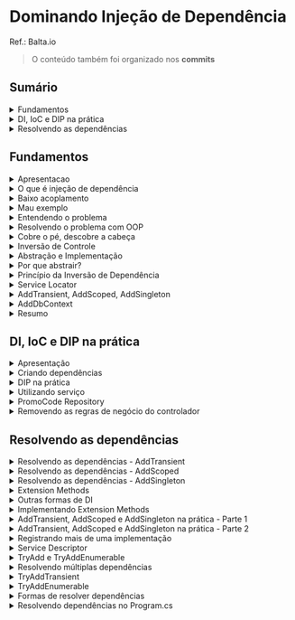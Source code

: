 <h1>Dominando Injeção de Dependência</h1>

Ref.: Balta.io

> O conteúdo também foi organizado nos **commits**

<!--#region Sumário -->

<h2>Sumário</h2>

<!--#region Fundamentos -->

<details><summary>Fundamentos</summary>

<ul>
    <li><a href="#fund-apresentacao">Apresentação</a></li>
    <li><a href="#fund-oquee">O que é injeção de dependência</a></li>
    <li><a href="#fund-baixoacoplamento">Baixo acoplamento</a></li>
    <li><a href="#fund-mauexemplo">Mau exemplo</a></li>
    <li><a href="#fund-entendendo">Entendendo o problema</a></li>
    <li><a href="#fund-resolvendo">Resolvendo o problema com OOP</a></li>
    <li><a href="#fund-descobre">Cobre o pé, descobre a cabeça</a></li>
    <li><a href="#fund-inversao">Inversão de Controle</a></li>
    <li><a href="#fund-abstracao">Abstração e Implementação</a></li>
    <li><a href="#fund-por-que">Por que abstrair?</a></li>
    <li><a href="#fund-dip">Princípio da Inversão de Dependência</a></li>
    <li><a href="#fund-service-locator">Service Locator</a></li>    
    <li><a href="#fund-add">AddTransient, AddScoped, AddSingleton</a></li>    
    <li><a href="#fund-adddbcontext">AddDbContext</a></li>
    <li><a href="#fund-resumo">Resumo</a></li>    
</ul>

</details>

<!--#endregion -->

<!--#region DI, IoC e DIP na prática -->

<details><summary>DI, IoC e DIP na prática</summary>

<ul>
    <li><a href="#pratica-apresentacao">Apresentação</a></li>
    <li><a href="#pratica-criando">Criando dependências</a></li>    
    <li><a href="#pratica-dip">DIP na prática</a></li>    
    <li><a href="#pratica-servicos">Utilizando serviços</a></li>    
    <li><a href="#pratica-promocode">PromoCode Respository</a></li>    
    <li><a href="#pratica-regras">Removendo as regras de negócio do controlador</a></li>    
</ul>

</details>

<!--#endregion -->

<!--#region Resolvendo as dependências -->

<details><summary>Resolvendo as dependências</summary>

<ul>
    <li><a href="#depend-addtransient">Resolvendo as dependências - AddTransient</a></li>
    <li><a href="#depend-addscoped">Resolvendo as dependências - AddScoped</a></li>
    <li><a href="#depend-addsingleton">Resolvendo as dependências - AddSingleton</a></li>
    <li><a href="#depend-extension-methods">Extension Methods</a></li>
    <li><a href="#depend-outras-formas">Outras formas de DI</a></li>
    <li><a href="#depend-impl-extension-methods">Implementando Extension Methods</a></li>
    <li><a href="#depend-add-parte1">AddTransient, AddScoped e AddSingleton na prática - Parte 1</a></li>
    <li><a href="#depend-add-parte2">AddTransient, AddScoped e AddSingleton na prática - Parte 2</a></li>
    <li><a href="#depend-mais-impl">Registrando mais de uma implementação</a></li>
    <li><a href="#depend-service-descriptor">Service Descriptor</a></li>
    <li><a href="#depend-tryadd-tryaddenumerable">TryAdd e TryAddEnumerable</a></li>
    <li><a href="#depend-multiplas">Resolvendo múltiplas dependências</a></li>
    <li><a href="#depend-tryaddtransient">TryAddTransient</a></li>
    <li><a href="#depend-tryaddenumerable">TryAddEnumerable</a></li>
    <li><a href="#depend-formas">Formas de resolver dependências</a></li>
    <li><a href="#depend-program">Resolvendo dependências no Program.cs</a></li>
</ul>

</details>

<!--#endregion -->

<!--#endregion -->

<!--#region Fundamentos -->

<h2 id="fund">Fundamentos</h2>

<!--#region Apresentação  -->

<details id="fund-apresentacao"><summary>Apresentacao</summary>

<br/>

Agenda:

- O que é DI (injeção de dependência)?
- O que é IoC (inversão de controle)?
- O que é DIP (princípio da inversão da dependência)?
- Como os itens acima se relacionam
- DI no ASP.NET

Sobre este curso:

- Devs ASP.NET/ .NET
- Buscam aprimorar a teoria
- Querem conhecer mais DI

```c#
var builder = WebApplication.CreateBuilder(args);
var app = builder.Build();

app.MagGet("/", () => "Dependency Injection!");

app.Run();
```

</details>

<!--#endregion -->

<!--#region O que é injeção de dependência  -->

<details id="fund-oquee"><summary>O que é injeção de dependência</summary>

<br/>

> Um termo bem confuso

Dependency Injection

- **Não é um padrão** (Design Pattern)
- Técnica que **implementa o IoC**
  - **IoC - Inversion of Control** (Inversão de Controle)
  - **DIP - Dependency Inversion Principle** (Princípio da Inversão de Dependência)
- Ajuda no baixo acoplamento
- Provê uma melhor divisão de responsabilidades
- O que eu preciso para trabalhar?
  - Quem vai me prover? Não importa.

</details>

<!--#endregion -->

<!--#region Baixo acoplamento -->

<details id="fund-baixoacoplamento"><summary>Baixo acoplamento</summary>

<br/>

- Imagina um sistema **grande**
- Cada pedacinho tem que **focar em uma coisa** (dividir para conquistar)
  - **Não dá** pra abraçar o mundo
- Tem que funcionar de forma **independente**
  - Fácil de **entender**
  - Fácil de dar **manutenção**
  - Se precisar **jogar fora e criar outro** é fácil

</details>

<!--#endregion -->

<!--#region Mau exemplo -->

<details id="fund-mauexemplo"><summary>Mau exemplo</summary>

<br/>

- Vamos tomar como base um pedido
- Recebe os parâmetros
- Processa o pedido

```c#
public class OrderController : Controller
{
  [Route("v1/orders")]
  [HttpPost]
  public async Task<string> Place(
    string customerId,
    string zipCode,
    string promoCode,
    int[] products
  )
  {
    // #1 - Recupera o cliente
    // #2 - Calcula o frete
    // #3 - Calcula o total dos produtos
    // #4 - Aplica o cupom de desconto
    // #5 - Gera o pedido
    // #6 - Calcula o total
    // #7 - Retorna
  }
}
```

```c#
// #1 - Recupera o cliente
Customer customer = null;
using (var conn = new SqlConnection("CONN_STRING"))
{
  customer = conn.Query<Customer>
    ("SELECT * FROM CUSTOMER WHERE ID=" + customerId)
    .FirstOrDefault();
}
```

```c#
// #2 - Calcula o frete
decimal deliveryFee = 0;
var request = new HttpRequestMessage(HttpMethod.Get,"URL/" + zipCode);
request.Headers.Add("Accept","application/json");
request.Headers.Add("User-Agent","HttpClientFactory-Sample");

using(HttpClient client = new HttpClient())
{
  var response = await client.SendAsync(request);
  if (response.IsSucessStatusCode)
  {
    deliveryFee = await response.Content.ReadAsAsync<decimal>();
  }
  else
  {
    // Caso não consiga obter a taxa de entrega o valor padrão é 5
    deliveryFee = 5;
  }
}
```

```c#
// #3 - Calcula o total dos produtos
decimal subTotal = 0;
for (int p = 0; p < products.Length; p++)
{
  var product = new Product();
  using (var conn = new SqlConnection("CONN_STRING"))
  {
    product = conn.Query<Product>
      ("SELECT * FROM PRODUCT WHERE ID=" + products[p])
      .FirstOrDefault();
  }
  subTotal += product.Price;
}
```

```c#
// #4 - Aplica o cupom de desconto
decimal discount = 0;
using (var conn = new SqlConnection("CONN_STRING"))
{
  var promo = conn.Query<PromoCode>
    ("SELECT * FROM PROMO_CODES WHERE CODE=" + promoCode)
    .FirstOrDefault();
  if (promo.ExpireDate > DateTime.Now)
  {
    discount = promo.Value;
  }
}
```

```c#
// #5 - Gera o pedido
var order = new Order();
order.Code = Guid.NewGuid().ToString().ToUpper().Substring(0,8);
order.Date = DateTime.Now;
order.DeliveryFee = deliveryFee;
order.Discount = discount;
order.Products = products;
order.SubTotal = subTotal;
```

```c#
// #6 - Calcula o total
order.Total = subtotal - discount + deliveryFee;
```

```c#
//#7 - Retorna
return $"Pedido {order.Code} gerado com sucesso!";
```

</details>

<!--#endregion -->

<!--#region Entendendo o problema -->

<details id="fund-entendendo"><summary>Entendendo o problema</summary>

<br/>

O problema:

- **Difícil** de ler
- **Difícil** de mudar
- Código **não é reusável**
- **Alto acoplamento**
- **Testes?** Pra quê?

```c#
public class OrderController : Controller
{
  [Route("v1/orders")]
  [HttpPost]
  public async Task<string> Place(
    string customerId,
    string zipCode,
    string promoCode,
    int[] products
  )
  {
    // #1 - Recupera o cliente
    Customer customer = null;
    using (var conn = new SqlConnection("CONN_STRING"))
    {
      customer = conn.Query<Customer>
        ("SELECT * FROM CUSTOMER WHERE ID=" + customerId)
        .FirstOrDefault();
    }

    // #2 - Calcula o frete
    decimal deliveryFee = 0;
    var request = new HttpRequestMessage(HttpMethod.Get,"URL/" + zipCode);
    request.Headers.Add("Accept","application/json");
    request.Headers.Add("User-Agent","HttpClientFactory-Sample");

    using(HttpClient client = new HttpClient())
    {
      var response = await client.SendAsync(request);
      if (response.IsSucessStatusCode)
      {
        deliveryFee = await response.Content.ReadAsAsync<decimal>();
      }
      else
      {
        // Caso não consiga obter a taxa de entrega o valor padrão é 5
        deliveryFee = 5;
      }
    }

    // #3 - Calcula o total dos produtos
    decimal subTotal = 0;
    for (int p = 0; p < products.Length; p++)
    {
      var product = new Product();
      using (var conn = new SqlConnection("CONN_STRING"))
      {
        product = conn.Query<Product>
          ("SELECT * FROM PRODUCT WHERE ID=" + products[p])
          .FirstOrDefault();
      }
      subTotal += product.Price;
    }

    // #4 - Aplica o cupom de desconto
    decimal discount = 0;
    using (var conn = new SqlConnection("CONN_STRING"))
    {
      var promo = conn.Query<PromoCode>
        ("SELECT * FROM PROMO_CODES WHERE CODE=" + promoCode)
        .FirstOrDefault();
      if (promo.ExpireDate > DateTime.Now)
      {
        discount = promo.Value;
      }
    }

    // #5 - Gera o pedido
    var order = new Order();
    order.Code = Guid.NewGuid().ToString().ToUpper().Substring(0,8);
    order.Date = DateTime.Now;
    order.DeliveryFee = deliveryFee;
    order.Discount = discount;
    order.Products = products;
    order.SubTotal = subTotal;

    // #6 - Calcula o total
    order.Total = subtotal - discount + deliveryFee;

    //#7 - Retorna
    return $"Pedido {order.Code} gerado com sucesso!";
  }
}

```

</details>

<!--#endregion -->

<!--#region Resolvendo o problema com OOP -->

<details id="fund-resolvendo"><summary>Resolvendo o problema com OOP</summary>

<br/>

Orientação a Objetos:

- **Abstração**, **encapsulamento**
  - **Simples** e direto
- Pedaços **pequenos**
- **Reusáveis**
- **Testáveis**
- **Legíveis**
- **Fácil** manutenção

Encapsular o código:

```c#
// #2 Calcular o frete

public class DeliveryService 
{
  public decimal GetDeliveryFee(string zipCode)
  {
    var request = new HttpRequestMessage(HttpMethod.Get, "URL/" + zipCode);
    request.Headers.Add("Accept","application/json");
    request.Headers.Add("User-Agent","HttpClientFactory-Sample");

    using (HttpClient client = new HttpClient())
    {
      var response = await client.SendAsync(request);
      if (response.IsSuccessStatusCode)
      {
        deliveryFee = await response.Content.ReadAsAsync<decimal>();
      }
      else
      {
        deliveryFee = 5;
      }
    }
  }
}
```

```c#
public class OrderController : Controller
{
  [Route("v1/orders")]
  [HttpPost]
  public async Task<string> Place(
    string customerId,
    string zipCode,
    string promoCode,
    int[] products
  )
  {
    ...
    var deliveryService = new DeliveryService();
    decimal deliveryFee = deliveryService.GetDeliveryFee(zipCode);
    ...
  }
}
```

</details>

<!--#endregion -->

<!--#region Cobre o pé, descobre a cabeça -->

<details id="fund-descobre"><summary>Cobre o pé, descobre a cabeça</summary>

<br/>

- Está **bem melhor**, mas...
- A **dependência** ainda existe
  - Só mudou de lugar
- Depende de **implementação**
  - Depender da **abstração**

</details>

<!--#endregion -->

<!--#region Inversão de Controle -->

<details id="fund-inversao"><summary>Inversão de Controle</summary>

<br/>

Inversion of Control

- **Inversão de Controle**
- **Externaliza** as responsabilidades
  - **Delega**
- **Cria uma dependência** externa
  - O controller não é mais **responsável** pelo cálculo do frete, agora ele **depende de um serviço**

```c#
public class OrderController : Controller
{
  private readonly DeliveryService _deliveryService;

  OrderController(DeliveryService deliveryService)
  {
    _deliveryService = deliveryService;
  }

  [Route("v1/orders")]
  [HttpPost]
  public async Task<string> Place (
    string customerId,
    string zipCode,
    string promoCode,
    int[] products
  )
  {
    ...
    decimal deliveryFee = _deliveryService.GetDeliveryFee(zipCode);
    ...
  }
}
```

```c#
[TestMethod]
public void ShouldPlaceAnOrder()
{
  var service = new DeliveryService();
  var controller = new OrderController(service);
  ...
}
```

</details>

<!--#endregion -->

<!--#region Abstração e Implementação -->

<details id="fund-abstracao"><summary>Abstração e Implementação</summary>

<br/>

Cobre o pé... descobre a cabeça

- Implementação
  - **Concreto**
  - **Materialização**
  - É o **"Como"**
- Abstração
  - **Contrato**
  - Só as **definições**
  - É o *"O que"**

</details>

<!--#endregion -->

<!--#region Por que abstrair? -->

<details id="fund-por-que"><summary>Por que abstrair?</summary>

<br/>

- **Facilita** as mudanças
  - Imagina um cenário crítico como a troca de um banco de dados
- **Testes de Unidade**
  - Não podem depender de banco, rede ou qualquer outra coisa externa
- Se você depende da abstração, **a implementação não importa**

</details>

<!--#endregion -->

<!--#region Princípio da Inversão de Dependência -->

<details id="fund-dip"><summary>Princípio da Inversão de Dependência</summary>

<br/>

**DIP - Dependency Inversion Principle**

- Princípio da **inversão de dependência**
- Depender de **abstrações** e não de **implementações**

```c#
public interface IDeliveryService
{
  decimal GetDeliveryFee(string zipCode);
}
```

```c#
public class DeliveryService : IDeliveryService
{
  public decimal GetDeliveryFee(string zipCode)
  {
    ...
  }
}
```

```c#
public class OrderController : Controller
{
  private readonly IDeliveryService _deliveryService;

  OrderController(IDeliveryService deliveryService)
  {
    _deliveryService = deliveryService;
  }
  ...
}
```

```c#
public FakeDeliveryService : IDeliveryService
{
  public decimal GetDeliveryFee(string zipCode)
  {
    return 10;
  }
}

[TestMethod]
public void ShouldPlaceAnOrder()
{
  IDeliveryService service = new FakeDeliveryService();
  var controller = new OrderController(service);  
  ...
}
```

</details>

<!--#endregion -->

<!--#region Service Locator -->

<details id="fund-service-locator"><summary>Service Locator</summary>

<br/>

Service Locator e DI no ASP.NET

- SL diz **como resolver** as dependências criadas
  - Funciona como um de-para
- Já temos um pronto no **ASP.NET**
  - Podemos utilizar outros

```c#
// Assim
builder.Services.AddTransient<IDeliveryFeeService, DeliveryFeeService>();
// ou
builder.Services.AddScoped<IDeliveryFeeService, DeliveryFeeService>();
// ou
builder.Services.AddSingleton<IDeliveryFeeService, DeliveryFeeService>();
```

</details>

<!--#endregion -->

<!--#region AddTransient, AddScoped, AddSingleton -->

<details id="fund-add"><summary>AddTransient, AddScoped, AddSingleton</summary>

<br/>

AddTransient

- Sempre cria uma **nova instância** do objeto
- Ideal para cenários onde queremos sempre um **novo objeto**

AddScoped

- Cria **um objeto** por transação (requisição)
- Se você chamar 2 ou mais serviços que dependem do **mesmo objeto**, a mesma instância será utilizada
- Ideal para cenários onde queremos **apenas um objeto** por requisição (banco)

Singleton

- Padrão que visa garantir **apenas uma instância** de um objeto para **aplicação toda**
- Um bom exemplo são as **configurações**
  - Uma vez carregadas, **ficam até a aplicação reiniciar**

AddSingleton

- Cria **um objeto** quando a aplicação inicia
- **Mantém este objeto** na memória até a aplicação parar ou reiniciar
- Sempre devolver a **mesma instância** deste objeto, com os mesmos valores
- **CUIDADO**

</details>

<!--#endregion -->

<!--#region AddDbContext -->

<details id="fund-adddbcontext"><summary>AddDbContext</summary>

<br/>

- Item **especial** do tipo **Scoped**
- Utilizado exclusivamente com **Entity Framework**
- Garante que a conexão só dura **até o fim da requisição**

```c#
builder
  .Services
  .AddDbContext<BlogDataContext>(x => x.UseSqlServer(connStr));
```

</details>

<!--#endregion -->

<!--#region Resumo -->

<details id="fund-resumo"><summary>Resumo</summary>

<br/>

- **DI** (técnica que aplica IoC)
- **IoC** (padrão de design, desacoplamento)
- **DIP** (príncipio, depender das abstrações)
- **Service Locator** (de-para)

</details>

<!--#endregion -->

<!--#endregion -->

<!--#region DI, IoC e DIP na prática -->

<h2 id="pratica">DI, IoC e DIP na prática</h2>

<!--#region Apresentação -->

<details id="pratica-apresentacao"><summary>Apresentação</summary>

<br/>

[Projeto 1](./Projetos/Projeto%201/)

</details>

<!--#endregion -->

<!--#region Criando dependências -->

<details id="pratica-criando"><summary>Criando dependências</summary>

<br/>

[Projeto 1](./Projetos/Projeto%201/)

Refatoração do bloco #1 existente no **OrderController**:

```c#
        ...
        // #1 - Recupera o cliente
        Customer customer = null;
        await using (var conn = new SqlConnection("CONN_STRING"))
        {
            const string query = "SELECT [Id], [Name], [Email] FROM CUSTOMER WHERE ID=@id";
            customer = await conn.QueryFirstAsync<Customer>(query, new { id = customerId });
        }
        ...
```

Criação de um novo item **Repositories/CustomerRepository.cs**:

```c#
using Dapper;
using DependencyStore.Models;
using Microsoft.Data.SqlClient;

namespace DependencyStore.Repositories;

public class CustomerRepository
{
    private readonly SqlConnection _connection;

    public CustomerRepository(SqlConnection connection)
        => _connection = connection;

    public async Task<Customer?> GetByIdAsync(string customerId)
    {
        const string query = "SELECT [Id], [Name], [Email] FROM CUSTOMER WHERE ID=@id";
        return await _connection
            .QueryFirstOrDefaultAsync<Customer>(query, new 
            { 
                id = customerId 
            });

    }
}
```

</details>

<!--#endregion -->

<!--#region DIP na prática -->

<details id="pratica-dip"><summary>DIP na prática</summary>

<br/>

[Projeto 1](./Projetos/Projeto%201/)

Criação de um novo item **Repositories/Contracts/ICustomerRepository.cs**:

```c#
using DependencyStore.Models;

namespace DependencyStore.Repositories.Contracts;

public interface ICustomerRepository
{
    Task<Customer?> GetByIdAsync(string customerId);
}
```

**CustomerRepository** passa a implementar a interface:

```c#
...
public class CustomerRepository : ICustomerRepository
...
```

Refatoração do **OrderController**:

```c#
public class OrderController : ControllerBase
{
    private readonly ICustomerRepository _customerRepository;

    public OrderController(ICustomerRepository customerRepository)
    {
        _customerRepository = customerRepository;
    }

    [Route("v1/orders")]
    [HttpPost]
    public async Task<IActionResult> Place(string customerId, string zipCode, string promoCode, int[] products)
    {
        // #1 - Recupera o cliente
        Customer? customer = await _customerRepository.GetByIdAsync(customerId);
        if (customer == null)
            return NotFound();
        
        ...
```

</details>

<!--#endregion -->

<!--#region Utilizando serviço -->

<details id="pratica-servicos"><summary>Utilizando serviço</summary>

<br/>

[Projeto 1](./Projetos/Projeto%201/)

Refatoração do bloco #2 existente no **OrderController**:

```c#
...
        // #2 - Calcula o frete
        decimal deliveryFee = 0;
        var client = new RestClient("https://consultafrete.io/cep/");
        var request = new RestRequest()
            .AddJsonBody(new
            {
                zipCode
            });
        deliveryFee = await client.PostAsync<decimal>(request, new CancellationToken());
        // Nunca é menos que R$ 5,00
        if (deliveryFee < 5)
            deliveryFee = 5;
...
```

Criação do item **Services/Contracts/IDeliveryFeeService.cs**:

```c#
namespace DependencyStore.Services.Contracts;

public interface IDeliveryFeeService
{
    Task<decimal> GetDeliveryFeeAsync(string zipCode);
}
```


Criação do item **Services/DeliveryFeeService.cs**

```c#
using DependencyStore.Services.Contracts;
using RestSharp;

namespace DependencyStore.Services
{
    public class DeliveryFeeService : IDeliveryFeeService
    {
        public async Task<decimal> GetDeliveryFeeAsync(string zipCode)
        {
            var client = new RestClient("https://consultafrete.io/cep/");
            var request = new RestRequest()
                .AddJsonBody(new
                {
                    ZipCode = zipCode
                });
            var response = await client.PostAsync<decimal>(request);
            return response < 5 ? 5 : response;
        }
    }
}
```

Inserção da nova dependência no **OrderController**:

```c#
...

public class OrderController : ControllerBase
{
    private readonly ICustomerRepository _customerRepository;
    private readonly IDeliveryFeeService _deliveryFeeService;

    public OrderController(
        ICustomerRepository customerRepository,
        IDeliveryFeeService deliveryFeeService)
    {
        _customerRepository = customerRepository;
        _deliveryFeeService = deliveryFeeService;
    }

    [Route("v1/orders")]
    [HttpPost]
    public async Task<IActionResult> Place(string customerId, string zipCode, string promoCode, int[] products)
    {
        ...

        // #2 - Calcula o frete
        decimal deliveryFee = await _deliveryFeeService.GetDeliveryFeeAsync(zipCode);

        ...
```

</details>

<!--#endregion -->

<!--#region PromoCode Repository -->

<details id="pratica-promocode"><summary>PromoCode Repository</summary>

<br/>

[Projeto 1](./Projetos/Projeto%201/)

Criação de um novo item **Repositories/Contracts/IPromoCodeRepository.cs**:

```c#
using DependencyStore.Models;

namespace DependencyStore.Repositories.Contracts;

public interface IPromoCodeRepository
{
    Task<PromoCode?> GetPromoCodeAsync(string promoCode);
}
```

Criação de um novo item **Repositories/PromoCodeRepository.cs**:

```c#
using Dapper;
using DependencyStore.Models;
using DependencyStore.Repositories.Contracts;
using Microsoft.Data.SqlClient;

namespace DependencyStore.Repositories;

public class PromoCodeRepository : IPromoCodeRepository
{
    private readonly SqlConnection _connection;

    public PromoCodeRepository(SqlConnection connection)
        => _connection = connection;

    public async Task<PromoCode?> GetPromoCodeAsync(string promoCode)
    {
        var query = $"SELECT * FROM PROMO_CODES WHERE CODE={promoCode}";
        return await _connection.QueryFirstOrDefaultAsync<PromoCode>(query);
    }
}
```

Refatoração do **OrderController**:

```c#
...

public class OrderController : ControllerBase
{
    private readonly ICustomerRepository _customerRepository;
    private readonly IDeliveryFeeService _deliveryFeeService;
    private readonly IPromoCodeRepository _promoCodeRespository;

    public OrderController(
        ICustomerRepository customerRepository,
        IDeliveryFeeService deliveryFeeService,
        IPromoCodeRepository promoCodeRespository)
    {
        _customerRepository = customerRepository;
        _deliveryFeeService = deliveryFeeService;
        _promoCodeRespository = promoCodeRespository;
    }

    [Route("v1/orders")]
    [HttpPost]
    public async Task<IActionResult> Place(string customerId, string zipCode, string promoCode, int[] products)
    {
        ...

        PromoCode? cupom = await _promoCodeRespository.GetPromoCodeAsync(promoCode);
        
        ...
```

</details>

<!--#endregion -->

<!--#region Removendo as regras de negócio do controlador -->

<details id="pratica-regras"><summary>Removendo as regras de negócio do controlador</summary>

<br/>

[Projeto 1](./Projetos/Projeto%201/)

Ajustes no modelo **Order.cs** com a implementação do construtor, alteração do tipo de dado da lista de produtos **Products** e as fórmulas para as propriedades **SubTotal** e **Total** :

```c#
namespace DependencyStore.Models;

public class Order
{
    public Order(
        decimal deliveryFee,
        decimal discount,
        List<Product> products)
    {
        Code = Guid.NewGuid().ToString().ToUpper().Substring(0, 8);
        Date = DateTime.Now;
        DeliveryFee = deliveryFee;
        Discount = discount;
    }

    public string Code { get; set; }
    public DateTime Date { get; set; }
    public decimal DeliveryFee { get; set; }
    public decimal Discount { get; set; }
    public List<Product> Products { get; set; }

    public decimal SubTotal => Products.Sum(x => x.Price);
    public decimal Total => SubTotal - Discount + DeliveryFee;
}
```

Refatoração do controlador **OrderController**:

```c#
...

    [Route("v1/orders")]
    [HttpPost]
    public async Task<IActionResult> Place(string customerId, string zipCode, string promoCode, int[] products)
    {
      
      ...

        decimal discount = cupom?.Value ?? 0M;
        Order order = new Order(deliveryFee, discount, new List<Product>());
        return Ok($"Pedido {order.Code} gerado com sucesso!");
    }
    
    ...
```

</details>

<!--#endregion -->

<!--#endregion -->

<!--#region Resolvendo as dependências -->

<h2 id="pratica">Resolvendo as dependências</h2>

<!--#region Resolvendo as dependências - AddTransient -->

<details id="depend-addtransient"><summary>Resolvendo as dependências - AddTransient</summary>

<br/>

[Projeto 1](./Projetos/Projeto%201/)

Se o projeto for executado o controlador falhará porque existem dependências não resolvidas.

As dependências devem ser resolvidas antes de adicionar serviços para os controladores **builder.Services.AddControllers()** no **Program.cs**:

```c# 
...
using DependencyStore.Repositories;
using DependencyStore.Repositories.Contracts;
using DependencyStore.Services;
using DependencyStore.Services.Contracts;

var builder = WebApplication.CreateBuilder(args);

builder.Services.AddTransient<ICustomerRepository, CustomerRepository>();
builder.Services.AddTransient<IPromoCodeRepository, PromoCodeRepository>();
builder.Services.AddTransient<IDeliveryFeeService, DeliveryFeeService>();

builder.Services.AddControllers();

var app = builder.Build();

app.MapControllers();

app.Run();
...
```

</details>

<!--#endregion -->

<!--#region Resolvendo as dependências - AddScoped -->

<details id="depend-addtransient"><summary>Resolvendo as dependências - AddScoped</summary>

<br/>

[Projeto 1](./Projetos/Projeto%201/)

Para as conexões com o banco teremos apenas um objeto por requisição.

Precisamos de uma única instância do banco de dados para a implementação das interfaces que fazem uso do **SqlConnection**.

Se for utilizado **AddTransient** cada interface instanciará um objeto de conexão ao banco de dados para o **SqlConnection**, não desejado. Não faz sentido, pois dados estão sendo manipulados dentro de uma mesma instância do objeto

Por isso resolve-se a dependência do **SqlConnection** no **Program.cs** com  **AddScoped**, antes de resolver a dependência das interfaces que a utilizam:

```c#
using DependencyStore.Repositories;
using DependencyStore.Repositories.Contracts;
using DependencyStore.Services;
using DependencyStore.Services.Contracts;
using Microsoft.Data.SqlClient;

var builder = WebApplication.CreateBuilder(args);

//builder.Services.AddScoped<SqlConnection>(); 
//ou
builder.Services.AddScoped(x => new SqlConnection("CONN_STRING"));
builder.Services.AddTransient<ICustomerRepository, CustomerRepository>();
builder.Services.AddTransient<IPromoCodeRepository, PromoCodeRepository>();
builder.Services.AddTransient<IDeliveryFeeService, DeliveryFeeService>();

builder.Services.AddControllers();

var app = builder.Build();

app.MapControllers();

app.Run();
```

Porém para banco de dados é recomendado utilizar o **AddDbContext** ao invés do **AddContext**

</details>

<!--#endregion -->

<!--#region Resolvendo as dependências - AddSingleton -->

<details id="depend-addsingleton"><summary>Resolvendo as dependências - AddSingleton</summary>

<br/>

[Projeto 1](./Projetos/Projeto%201/)

Criação do item **Configuration.cs** com a propriedade **DeliveryFeeServiceUrl** para recuperar Url que será utilizada pela classe **DeliveryFeeService** a partir do **AppSettings.json**. 

```c#
namespace DependencyStore;

public class Configuration
{
    public string DeliveryFeeServiceUrl { get; set; } = "";
}
```

```json
{
  ...
  "DeliveryFeeServiceUrl": "https://consultafrete.io/cep/"
}
```

Injeção da dependência **Configuration** na classe **DeliveryFeeService** e sua utilização no método **GetDeliveryFeeAsync**.

```c#
namespace DependencyStore.Services
{
    public class DeliveryFeeService : IDeliveryFeeService
    {
        private readonly Configuration _configuration;

        public DeliveryFeeService(Configuration configuration)
            => _configuration = configuration;

        public async Task<decimal> GetDeliveryFeeAsync(string zipCode)
        {
            var client = new RestClient(_configuration.DeliveryFeeServiceUrl);
            
            ...
```

A melhor forma para resolver esse tipo de dependência do **Configuration** que possui somente uma instância é com a utilização do **AddSingleton** e estará disponível para toda a aplicação, pois as configurações são as mesmas para toda a aplicação. 

Recomendável utilizar **AddSingleton** para configurações do sistemas. 
Se houverem configurações customizadas por usuário esse modelo não funcionará.

```c#
...
builder.Services.AddSingleton<Configuration>();
...
```

</details>

<!--#endregion -->

<!--#region Extension Methods -->

<details id="depend-extension-methods"><summary>Extension Methods</summary>

<br/>

[Projeto 1](./Projetos/Projeto%201/)

Resolvendo a bagunça

```c#
...

builder.Services.AddScoped(new SqlConnection());
builder.Services.AddTransient<IProductRepository,ProductRepository>();
builder.Services.AddTransient<ICustomerRepository,CustomerRepository>();
builder.Services.AddTransient<IDiscountRepository,DiscountRepository>();
builder.Services.AddTransient<IOrderRepository,OrderRepository>();
builder.Services.AddTransient<IRoleRepository,RoleRepository>();
builder.Services.AddTransient<ICartRepository,CartRepository>();

...
```

Extension Methods

- Permitem **adicionar comportamentos** as classes *built-in* do .NET
- Como por exemplo o **WebApplicationBuilder.cs**
  - Mesmo se a classe for selada

```c#
public sealed class WebApplicationBuilder
{
  ...
  public IServiceCollection Services { get; }
  ...
}
```

Criação de uma nova classe e seu método de extensão, desde que eles sejam estáticos, receba o nome da classe que deseja-se extender, neste caso **IServiceCollection** e contenha na sua frente a palavra reservada **this**. As dependências estão sendo resolvidas dentro dos métodos **AddRepositories** e **AddServices**.

```c#
public static class DependenciesExtension
{
  public static void AddRepositories(this IServiceCollection services)
  {
    services.AddTransient<ICustomerRepository,CustomerRepository>();
    services.AddTransient<IPromoCodeRepository,PromoCodeRepository>();
    services.AddTransient<IDeliveryFeeService,DeliveryFeeService>();
  }

  public static void AddServices(this IServiceCollection services)
  {
    services.AddTransient<IDeliveryFeeService,DeliveryFeeService>();
  }
}
```

O **Program.cs** ficaria da forma abaixo:

```c#
var builder = WebApplication.CreateBuilder(args);

builder.Services.AddRepositories();
builder.Services.AddServices();

var app = builder.Build();

...
```

</details>

<!--#endregion -->

<!--#region Outras formas de DI -->

<details id="depend-outras-formas"><summary>Outras formas de DI</summary>

<br/>

[Projeto 1](./Projetos/Projeto%201/)

As interfaces não são necessárias para ter ou resolver dependências. 

As interfaces são necessárias para implementação do **DIP - Dependency Inversion Principle** 

```c#
public static void AddRepositories(this IServiceCollection services)
{
  services.AddTransient<CustomerRepository>();
  services.AddTransient<new CustomerRepository>();
}
```

</details>

<!--#endregion -->

<!--#region Implementando Extension Methods -->

<details id="depend-impl-extension-methods"><summary>Implementando Extension Methods</summary>

<br/>

[Projeto 1](./Projetos/Projeto%201/)

Criação do item **Extensions/DependenciesExtension.cs**:

```c#
using DependencyStore.Repositories;
using DependencyStore.Repositories.Contracts;
using DependencyStore.Services;
using DependencyStore.Services.Contracts;
using Microsoft.Data.SqlClient;

namespace DependencyStore.Extensions;

public static class DependenciesExtension
{
    public static void AddConfiguration (this IServiceCollection services)
    {
        services.AddSingleton<Configuration>();        
    }

    public static void AddSqlConnection
        (this IServiceCollection services,
        string connectionString)
    {
        services.AddScoped<SqlConnection>(x 
            => new SqlConnection(connectionString));
    }

    public static void AddRepositories(this IServiceCollection services)
    {
        services.AddTransient<ICustomerRepository, CustomerRepository>();
        services.AddTransient<IPromoCodeRepository, PromoCodeRepository>();
    }

    public static void AddServices(this IServiceCollection services) 
    {
        services.AddTransient<IDeliveryFeeService, DeliveryFeeService>();
    }
}
```

Ajuste no **AppSettings.json** para informar a **Connection String**:

```json
{
  ...

  "ConnectionStrings": {
    "DefaultConnection": "CONN_STRING"
  }
}
```

Refatoração do **Program.cs**:

```c#
...

builder.Services.AddConfiguration();

var connStr = builder.Configuration.GetConnectionString("DefaultConnection");

builder.Services.AddSqlConnection(connStr);
builder.Services.AddRepositories();
builder.Services.AddServices();

...
```

</details>

<!--#endregion -->

<!--#region AddTransient, AddScoped e AddSingleton na prática - Parte 1 -->

<details id="depend-impl-extension-methods"><summary>AddTransient, AddScoped e AddSingleton na prática - Parte 1</summary>

<br/>

[Projeto 2](./Projetos/Projeto%202/)

Ciclos de Vida

</details>

<!--#endregion -->

<!--#region AddTransient, AddScoped e AddSingleton na prática - Parte 2 -->

<details id="depend-impl-extension-methods"><summary>AddTransient, AddScoped e AddSingleton na prática - Parte 2</summary>

<br/>

[Projeto 2](./Projetos/Projeto%202/)

Ciclos de Vida

```json
{
    "id": "70471d16-533b-4646-b455-8a5d83a536ae",
    "primaryServiceId": "d6992245-4004-4f00-a86b-58d03e6b3eb3",
    "secondaryService": {
        "id": "bfd7778f-97db-4414-9af4-ef80387f691e",
        "primaryServiceId": "d6992245-4004-4f00-a86b-58d03e6b3eb3"
    },
    "tertiaryService": {
        "id": "9170ab1f-1916-4424-9666-41330779c547",
        "primaryServiceId": "d6992245-4004-4f00-a86b-58d03e6b3eb3",
        "secondaryServiceId": "bfd7778f-97db-4414-9af4-ef80387f691e",
        "secondaryServiceNewInstanceId": "bfd7778f-97db-4414-9af4-ef80387f691e"
    }
}
```

</details>

<!--#endregion -->

<!--#region Registrando mais de uma implementação -->

<details id="depend-mais-impl"><summary>Registrando mais de uma implementação</summary>

<br/>

Um pouco mais...

- Se podemos ter mais de uma implementação por interface...
- O que acontece quando registramos mais de um serviço?

```c#
public interface IService
{
}

public class ServiceOne : IService
{
}

public class ServiceTwo : IService
{
}
```

```c#
builder.Services.AddTransient<IService, ServiceOne>();
builder.Services.AddTransient<IService, ServiceTwo>();
```

Sempre o último...

- Neste caso, como **não especificamos** a implementação, sempre será retornado a **última registrada**
- No exemplo seria o **ServiceTwo**

```c#
private readonly IService _service;]

public OrderController(IService service)
  => _service = service;

[Route("/")]
[HttpGet]
public IActionResult Get()
{
  return Ok(new
  {
    _service.GetType().Name
  });
}
```

Inclusive pode isto aqui

```c#
builder.Services.AddTransient<IService, ServiceOne>();
builder.Services.AddTransient<IService, ServiceOne>();
builder.Services.AddTransient<IService, ServiceOne>();
builder.Services.AddTransient<IService, ServiceTwo>();
```

Não significa que ele somente registrou o último

```c#
private readonly IEnumerable<IService> _service;

public OrderController(IEnumerable<IService> service)
  => _service = service;

[Route("/")]
[HttpGet]
public IActionResult Get()
{
  return Ok(_service.Select(x => x.GetType().Name));
}
```

```json
[
  "ServiceOne",
  "ServiceOne",
  "ServiceOne",
  "ServiceTwo"
]
```

Em resumo...

- Os serviços **estão sendo registrados**
- Porém o comportamento quando resolvemos um serviço é de **obter apenas o último**

```c#
private readonly IService _service;

public OrderController(IService service)
  => _service = service;

[Route("/")]
[HttpGet]
public IActionResult Get()
{
  return Ok(new
  {
    _service.GetType().Name
  });
}
```


</details>

<!--#endregion -->

<!--#region Service Descriptor -->

<details id="depend-service-descriptor"><summary>Service Descriptor</summary>

<br/>

- Descreve **como resolver** uma dependência
- Determina o **tipo** e **tempo de vida** dela
- **AddTransient**, **AddScoped** e **AddSingleton** são **wrapers** deste item

```c#
var descriptor = new ServiceDescriptor(
  typeof(IService), // Abstração
  typeof(ServiceOne), // Implementação
  ServiceLifetime.Singleton // Tempo de vida
);

builder.Services.Add(descriptor);
```

</details>

<!--#endregion -->

<!--#region TryAdd e TryAddEnumerable -->

<details id="depend-tryadd-tryaddenumerable"><summary>TryAdd e TryAddEnumerable</summary>

<br/>

TryAdd*

- Inverte o comportamento
- Não dá erro, mas não duplica
- Compara apenas a abstração
  - Não registra duas implementações para uma mesma abstração (interface)

```c#
builder.Services.TryAddTransient<IService, ServiceOne>();
builder.Services.TryAddTransient<IService, ServiceOne>();
builder.Services.TryAddTransient<IService, ServiceOne>();
builder.Services.TryAddTransient<IService, ServiceTwo>();
```

- Só vai registrar o **primeiro** item
- Como já existe uma implementação registrada para a interface **IService** vai **ignorar as próximas tentativas** de registro

```json
["ServiceOne"]
```

TryAddEnumerable

- TryAddEnumerable
- Permite registrar ambos (1 e 2)
- Porém não permite duplicar (2 e 2, por exemplo)
- Único (Interface e implementação)

</details>

<!--#endregion -->

<!--#region Resolvendo múltiplas dependências -->

<details id="depend-multiplas"><summary>Resolvendo múltiplas dependências</summary>

<br/>

[Projeto 2](./Projetos/Projeto%202/)

Program.cs

```c#
...

builder.Services.AddTransient<IService, PrimaryService>();

...

app.MapGet("/", (IService service) 
    => Results.Ok(service.GetType().Name));

...

public interface IService
{

}
```

```c#
public class PrimaryService : IService { }
public class SecondaryService : IService { }
public class TertiaryService : IService { }
```

```ps
dotnet run
```

```json
"PrimaryService"
```

</details>

<!--#endregion -->

<!--#region TryAddTransient -->

<details id="depend-tryaddtransient"><summary>TryAddTransient</summary>

<br/>

[Projeto 2](./Projetos/Projeto%202/)


Program.cs:

```c#
...

builder.Services.AddTransient<IService, PrimaryService>();
builder.Services.AddTransient<IService, PrimaryService>();
builder.Services.AddTransient<IService, SecondaryService>();

...

app.MapGet("/", (IService service) 
    => Results.Ok(service.GetType().Name));

...

public interface IService
{

}
```

```c#
public class PrimaryService : IService { }
public class SecondaryService : IService { }
public class TertiaryService : IService { }
```

Erro ocorrido pois existe mais de uma dependência para o serviço:

```ps
dotnet run 

System.AggregateException: 'Some services are not able to be constructed (Error while validating the service descriptor 'ServiceType: IService Lifetime: Transient ImplementationType: DependencyInjectionLifetimeSample.Services.SecondaryService': Unable to resolve service for type 'DependencyInjectionLifetimeSample.Services.PrimaryService' while attempting to activate 'DependencyInjectionLifetimeSample.Services.SecondaryService'.)'
```

---

Dada uma interface temos uma implementação.

Program.cs:

```c#
...

builder.Services.TryAddTransient<IService, PrimaryService>();
builder.Services.TryAddTransient<IService, PrimaryService>();
builder.Services.TryAddTransient<IService, SecondaryService>();

...

app.MapGet("/", (IEnumerable<IService> services) 
    => Results.Ok(services.Select(x => x.GetType().Name)));

...
```

```json
[
    "PrimaryService"
]
```

---

Program.cs:

```c#
...

builder.Services.AddTransient<IService, PrimaryService>();
builder.Services.AddTransient<IService, PrimaryService>();
//builder.Services.AddTransient<IService, SecondaryService>();

...

app.MapGet("/", (IEnumerable<IService> services) 
    => Results.Ok(services.Select(x => x.GetType().Name)));

...
```

```json
[
    "PrimaryService",
    "PrimaryService"
]
```


</details>

<!--#endregion -->

<!--#region TryAddEnumerable -->

<details id="depend-tryaddenumerable"><summary>TryAddEnumerable</summary>

<br/>

[Projeto 2](./Projetos/Projeto%202/)

Ajuda a prevenir várias implementações para a mesma interface.

Program.cs:

```c#
...

var descriptor = new ServiceDescriptor(
    typeof(IService),
    typeof(PrimaryService),
    ServiceLifetime.Transient);
builder.Services.TryAddEnumerable(descriptor);

...
```

```json
[
    "PrimaryService"
]
```

---

Não permite outra implementação para a mesma interface.

Program.cs

```c#
...

builder.Services.TryAddEnumerable(ServiceDescriptor.Singleton<IService, PrimaryService>());
builder.Services.TryAddEnumerable(ServiceDescriptor.Singleton<IService, PrimaryService>()); // permite
builder.Services.TryAddEnumerable(ServiceDescriptor.Singleton<IService, SecondaryService>()); // não permite

...
```

```ps
System.AggregateException: 'Some services are not able to be constructed (Error while validating the service descriptor 'ServiceType: IService Lifetime: Singleton ImplementationType: DependencyInjectionLifetimeSample.Services.SecondaryService': Unable to resolve service for type 'DependencyInjectionLifetimeSample.Services.PrimaryService' while attempting to activate 'DependencyInjectionLifetimeSample.Services.SecondaryService'.)'
```

---

Program.cs

```c#
...

builder.Services.TryAddEnumerable(ServiceDescriptor.Singleton<IService, PrimaryService>());
builder.Services.TryAddEnumerable(ServiceDescriptor.Singleton<IService, PrimaryService>()); // permite
//builder.Services.TryAddEnumerable(ServiceDescriptor.Singleton<IService, SecondaryService>()); // não permite

...
```

```json
[
    "PrimaryService"
]
```

</details>

<!--#endregion -->

<!--#region Formas de resolver dependências -->

<details id="depend-formas"><summary>Formas de resolver dependências</summary>

<br/>

Resolvendo Dependências

- Construtor
- Na assinatura do método
- No program
- No HttpContext

> No construtor

- **Private Readonly?** Variável somente leitura que pode ser atribuída somente no construtor.
  - **Qual a diferença de const?** Obrigatória a atribuição de valor somente na sua declaração.

```c#
private readonly IWeatherService _service;

public WeatherController(IWeatherService service)
  => _service = service;

[HttpGet("/")]
public IEnumerable<WeatherForecast> Get()
  => _service.Get();
```  

> FromServices

Recomendável quando utilizado em **um único método**.
Para **vários métodos** recomenda-se resolver no construtor.

- Obtém direto dos serviços
- No **.NET 7** não precisa mais especificar **[FromServices]**, assim como não precisa do **FromBody** e **FromRoute** por exemplo.

```c#
[HttpGet("/")]
public IEnumerable<WeatherForecast> Get(
  [FromServices] IWeatherService service)
  => service.Get();
```

</details>

<!--#endregion -->

<!--#region Resolvendo dependências no Program.cs -->

<details id="depend-program"><summary>Resolvendo dependências no Program.cs</summary>

<br/>

No Program.cs

Código explicitado:

```c#
var app = builder.Build(); 
using(var scope = app.Services.CreateScope()) 
{
  var services = scope.ServiceProvider; 

  var repository = services.GetRequiredService<ICustomerRepository>(); 
  repository.CreateAsync(new Customer{"André Baltieri"});
}
```

- Deve ser resolvido apos **var app = builder.Build();** no build da aplicação, no início da sua execução. Cuidado para não sobrecarregar o início da aplicação;
- **using(var scope = app.Services.CreateScope())** garante que a aplicação e seus serviços já estejam registrados;
- **var services = scope.ServiceProvider** fornece todos os serviços registrados. Dada uma implementação ou uma abstração é provida a sua instância;
- **var repository = services.GetRequiredService<ICustomerRepository>()** recupera a instância de um serviço registrado.




</details>

<!--#endregion -->

<!--#endregion -->
